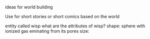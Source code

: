 ideas for world building

Use for short stories or short comics based on the world

entity called wisp
	what are the attributes of wisp?
		shape:
			sphere with ionized gas eminating from its pores
		size:
			